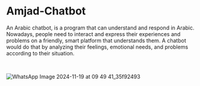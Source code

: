 # Amjad-Chatbot

An Arabic chatbot, is a program that can understand and respond in
Arabic. 
Nowadays, people need to interact and express their experiences
and problems on a friendly, smart platform that understands them.
A chatbot would do that by analyzing their feelings, emotional needs,
and problems according to their situation. 

<br/>

![WhatsApp Image 2024-11-19 at 09 49 41_35f92493](https://github.com/user-attachments/assets/fdeaf8c7-58f3-4ad6-9add-cde55dea9124)
